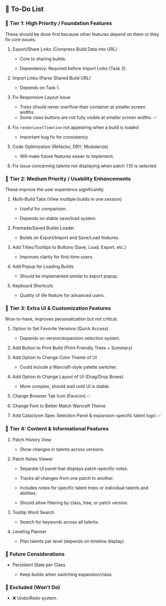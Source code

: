 ## 📌 To-Do List
### 🔹 Tier 1: High Priority / Foundation Features

These should be done first because other features depend on them or they fix core issues.

1. Export/Share Links (Compress Build Data into URL)

    - Core to sharing builds.

    - Dependency: Required before Import Links (Task 2).

2. Import Links (Parse Shared Build URL)

    - Depends on Task 1.

3. Fix Responsive Layout Issue

    - Trees should never overflow their container at smaller screen widths.
    - Some class buttons are not fully visible at smaller screen widths. ✅

4. Fix ```renderLevelTimeline``` not appearing when a build is loaded

    - Important bug fix for consistency.

5. Code Optimization (Refactor, DRY, Modularize)

    - Will make future features easier to implement.

6. Fix issue concerning talents not displaying when patch 1.10 is selected

### 🔹 Tier 2: Medium Priority / Usability Enhancements

These improve the user experience significantly.

1. Multi-Build Tabs (View multiple builds in one session)

    - Useful for comparison.

    - Depends on stable save/load system.

2. Premade/Saved Builds Loader

    - Builds on Export/Import and Save/Load features.

3. Add Titles/Tooltips to Buttons (Save, Load, Export, etc.)

    - Improves clarity for first-time users.

4. Add Popup for Loading Builds

    - Should be implemented similar to export popup.

5. Keyboard Shortcuts

    - Quality of life feature for advanced users.

### 🔹 Tier 3: Extra UI & Customization Features

Nice-to-have, improves personalization but not critical.

1. Option to Set Favorite Versions (Quick Access)

    - Depends on version/expansion selection system.

2. Add Button to Print Build (Print-Friendly Trees + Summary)

3. Add Option to Change Color Theme of UI

    - Could include a Warcraft-style palette switcher.

4. Add Option to Change Layout of UI (Drag/Drop Boxes)

    - More complex, should wait until UI is stable.

5. Change Browser Tab Icon (Favicon) ✅

6. Change Font to Better Match Warcraft Theme

7. Add Cataclysm Spec Selection Panel & expansion-specific talent logic ✅

### 🔹 Tier 4: Content & Informational Features

1. Patch History View

    - Show changes in talents across versions.

2. Patch Notes Viewer

    - Separate UI panel that displays patch-specific notes.

    - Tracks all changes from one patch to another.

    - Includes notes for specific talent trees or individual talents and abilities.

    - Should allow filtering by class, tree, or patch version.

3. Tooltip Word Search

    - Search for keywords across all talents.

4. Leveling Planner

    - Plan talents per level (depends on timeline display).

### 🔹 Future Considerations

- Persistent State per Class

    - Keep builds when switching expansion/class.

### 🔹 Excluded (Won’t Do)

- ❌ Undo/Redo system.
